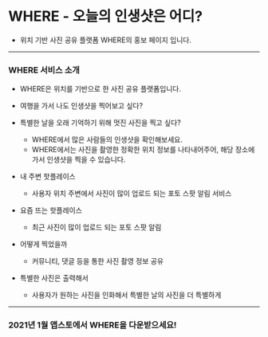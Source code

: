 # WHERE - 오늘의 인생샷은 어디?
* 위치 기반 사진 공유 플랫폼 WHERE의 홍보 페이지 입니다.

******

### WHERE 서비스 소개
* WHERE은 위치를 기반으로 한 사진 공유 플랫폼입니다.

* 여행을 가서 나도 인생샷을 찍어보고 싶다?
* 특별한 날을 오래 기억하기 위해 멋진 사진을 찍고 싶다?
  * WHERE에서 많은 사람들의 인생샷을 확인해보세요.
  * WHERE에서는 사진을 촬영한 정확한 위치 정보를 나타내어주어, 해당 장소에 가서 인생샷을 찍을 수 있습니다.
  
* 내 주변 핫플레이스
  * 사용자 위치 주변에서 사진이 많이 업로드 되는 포토 스팟 알림 서비스

* 요즘 뜨는 핫플레이스
  * 최근 사진이 많이 업로드 되는 포토 스팟 알림
  
* 어떻게 찍었을까
  * 커뮤니티, 댓글 등을 통한 사진 촬영 정보 공유

* 특별한 사진은 출력해서
  * 사용자가 원하는 사진을 인화해서 특별한 날의 사진을 더 특별하게
  
******
### 2021년 1월 앱스토에서 WHERE을 다운받으세요!
